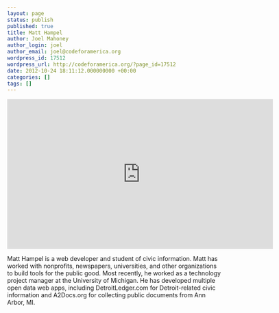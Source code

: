 ```yaml
---
layout: page
status: publish
published: true
title: Matt Hampel
author: Joel Mahoney
author_login: joel
author_email: joel@codeforamerica.org
wordpress_id: 17512
wordpress_url: http://codeforamerica.org/?page_id=17512
date: 2012-10-24 18:11:12.000000000 +00:00
categories: []
tags: []
---
```

<iframe src="http://player.vimeo.com/video/51307404" width="620" height="350" frameborder="0" webkitAllowFullScreen mozallowfullscreen allowFullScreen></iframe>

<p>Matt Hampel is a web developer and student of civic information. Matt has worked with nonprofits, newspapers, universities, and other organizations to build tools for the public good. Most recently, he worked as a technology project manager at the University of Michigan. He has developed multiple open data web apps, including DetroitLedger.com for Detroit-related civic information and A2Docs.org for collecting public documents from Ann Arbor, MI.</p>
